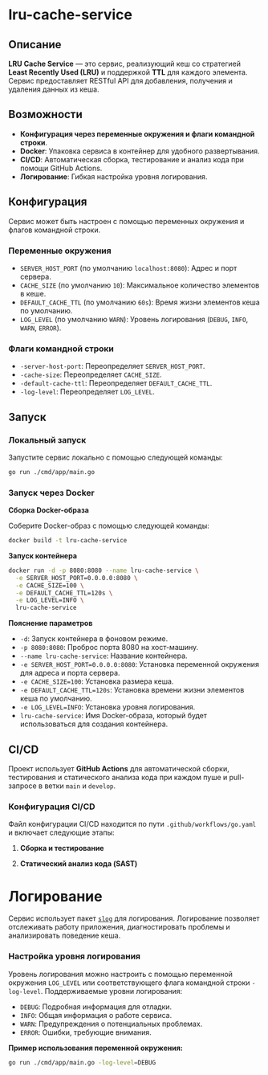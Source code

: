 # lru-cache-service
## Описание
**LRU Cache Service** — это сервис, реализующий кеш со стратегией **Least Recently Used (LRU)** и поддержкой **TTL** для каждого элемента. Сервис предоставляет RESTful API для добавления, получения и удаления данных из кеша.

## Возможности

- **Конфигурация через переменные окружения и флаги командной строки**.
- **Docker**: Упаковка сервиса в контейнер для удобного развертывания.
- **CI/CD**: Автоматическая сборка, тестирование и анализ кода при помощи GitHub Actions.
- **Логирование**: Гибкая настройка уровня логирования.

## Конфигурация

Сервис может быть настроен с помощью переменных окружения и флагов командной строки.

### Переменные окружения

- `SERVER_HOST_PORT` (по умолчанию `localhost:8080`): Адрес и порт сервера.
- `CACHE_SIZE` (по умолчанию `10`): Максимальное количество элементов в кеше.
- `DEFAULT_CACHE_TTL` (по умолчанию `60s`): Время жизни элементов кеша по умолчанию.
- `LOG_LEVEL` (по умолчанию `WARN`): Уровень логирования (`DEBUG`, `INFO`, `WARN`, `ERROR`).

### Флаги командной строки

- `-server-host-port`: Переопределяет `SERVER_HOST_PORT`.
- `-cache-size`: Переопределяет `CACHE_SIZE`.
- `-default-cache-ttl`: Переопределяет `DEFAULT_CACHE_TTL`.
- `-log-level`: Переопределяет `LOG_LEVEL`.

## Запуск

### Локальный запуск

Запустите сервис локально с помощью следующей команды:

```bash
go run ./cmd/app/main.go
```
### Запуск через Docker

**Сборка Docker-образа**

Соберите Docker-образ с помощью следующей команды:

```bash
docker build -t lru-cache-service
```

**Запуск контейнера**
```bash
docker run -d -p 8080:8080 --name lru-cache-service \
  -e SERVER_HOST_PORT=0.0.0.0:8080 \
  -e CACHE_SIZE=100 \
  -e DEFAULT_CACHE_TTL=120s \
  -e LOG_LEVEL=INFO \
  lru-cache-service
```
 **Пояснение параметров**

- `-d`: Запуск контейнера в фоновом режиме.
- `-p 8080:8080`: Проброс порта 8080 на хост-машину.
- `--name lru-cache-service`: Название контейнера.
- `-e SERVER_HOST_PORT=0.0.0.0:8080`: Установка переменной окружения для адреса и порта сервера.
- `-e CACHE_SIZE=100`: Установка размера кеша.
- `-e DEFAULT_CACHE_TTL=120s`: Установка времени жизни элементов кеша по умолчанию.
- `-e LOG_LEVEL=INFO`: Установка уровня логирования.
- `lru-cache-service`: Имя Docker-образа, который будет использоваться для создания контейнера.

## CI/CD

Проект использует **GitHub Actions** для автоматической сборки, тестирования и статического анализа кода при каждом пуше и pull-запросе в ветки `main` и `develop`.

### Конфигурация CI/CD

Файл конфигурации CI/CD находится по пути `.github/workflows/go.yaml` и включает следующие этапы:

1. **Сборка и тестирование**

2. **Статический анализ кода (SAST)**

# Логирование

Сервис использует пакет [`slog`](https://pkg.go.dev/log/slog) для логирования. Логирование позволяет отслеживать работу приложения, диагностировать проблемы и анализировать поведение кеша.

### Настройка уровня логирования

Уровень логирования можно настроить с помощью переменной окружения `LOG_LEVEL` или соответствующего флага командной строки `-log-level`. Поддерживаемые уровни логирования:

- `DEBUG`: Подробная информация для отладки.
- `INFO`: Общая информация о работе сервиса.
- `WARN`: Предупреждения о потенциальных проблемах.
- `ERROR`: Ошибки, требующие внимания.

**Пример использования переменной окружения:**
```bash
go run ./cmd/app/main.go -log-level=DEBUG
```

